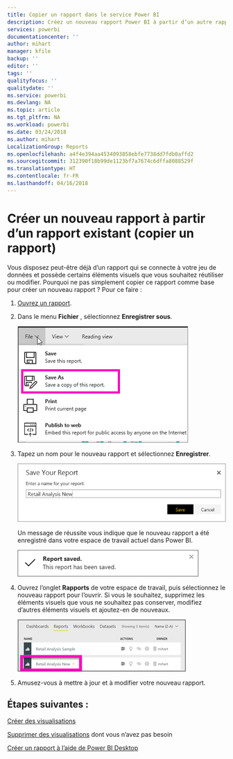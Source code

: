 ```yaml
---
title: Copier un rapport dans le service Power BI
description: Créez un nouveau rapport Power BI à partir d’un autre rapport dans le service Power BI.
services: powerbi
documentationcenter: ''
author: mihart
manager: kfile
backup: ''
editor: ''
tags: ''
qualityfocus: ''
qualitydate: ''
ms.service: powerbi
ms.devlang: NA
ms.topic: article
ms.tgt_pltfrm: NA
ms.workload: powerbi
ms.date: 03/24/2018
ms.author: mihart
LocalizationGroup: Reports
ms.openlocfilehash: a4f4e394aa4534093858ebfe7738dd7fdb0affd2
ms.sourcegitcommit: 312390f18b99de1123bf7a7674c6dffa8088529f
ms.translationtype: HT
ms.contentlocale: fr-FR
ms.lasthandoff: 04/16/2018
---
```

# <a name="create-a-new-report-from-an-existing-report-copy-a-report"></a>Créer un nouveau rapport à partir d’un rapport existant (copier un rapport)
Vous disposez peut-être déjà d’un rapport qui se connecte à votre jeu de données et possède certains éléments visuels que vous souhaitez réutiliser ou modifier.  Pourquoi ne pas simplement copier ce rapport comme base pour créer un nouveau rapport ?  Pour ce faire :

1. [Ouvrez un rapport](service-report-open.md).
2. Dans le menu **Fichier** , sélectionnez **Enregistrer sous**.
   
   ![](media/power-bi-report-copy/powerbi-save-as.png)
3. Tapez un nom pour le nouveau rapport et sélectionnez **Enregistrer**.
   
   ![](media/power-bi-report-copy/savereport.png)
   
   Un message de réussite vous indique que le nouveau rapport a été enregistré dans votre espace de travail actuel dans Power BI.
   
   ![](media/power-bi-report-copy/savesuccess1.png)
4. Ouvrez l’onglet **Rapports** de votre espace de travail, puis sélectionnez le nouveau rapport pour l’ouvrir. Si vous le souhaitez, supprimez les éléments visuels que vous ne souhaitez pas conserver, modifiez d’autres éléments visuels et ajoutez-en de nouveaux.
   
   ![](media/power-bi-report-copy/power-bi-workspace.png)
5. Amusez-vous à mettre à jour et à modifier votre nouveau rapport.

## <a name="next-steps"></a>Étapes suivantes :
[Créer des visualisations](power-bi-report-add-visualizations-ii.md)

[Supprimer des visualisations](service-delete.md) dont vous n’avez pas besoin

[Créer un rapport à l’aide de Power BI Desktop](desktop-report-view.md)
